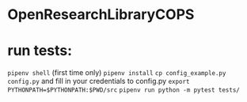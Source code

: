 # OpenResearchLibraryCOPS

# run tests:
`pipenv shell`
(first time only) `pipenv install`
`cp config_example.py config.py`
and fill in your credentials to config.py
`export PYTHONPATH=$PYTHONPATH:$PWD/src`
`pipenv run python -m pytest tests/`
